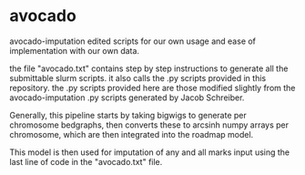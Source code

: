 # avocado
avocado-imputation edited scripts for our own usage and ease of implementation with our own data. 

the file "avocado.txt" contains step by step instructions to generate all the submittable slurm scripts. it also calls the .py scripts provided in this repository. 
the .py scripts provided here are those modified slightly from the avocado-imputation .py scripts generated by Jacob Schreiber. 

Generally, this pipeline starts by taking bigwigs to generate per chromosome bedgraphs, then converts these to arcsinh numpy arrays per chromosome, which are then integrated into the roadmap model. 

This model is then used for imputation of any and all marks input using the last line of code in the "avocado.txt" file. 

